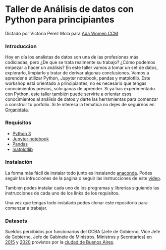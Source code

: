 # Taller de Análisis de datos con Python para principiantes
Dictado por Victoria Perez Mola para [Ada Women CCM](https://www.instagram.com/adawomenitc/)

### Introduccion
Hoy en día los analistas de datos son una de las profesiones más codiciadas, pero ¿De que se trata realmente su trabajo? ¿Cómo podemos empezar a hacer un análisis?
En este taller vamos a tomar un set de datos, explorarlo, limpiarlo y tratar de derivar algunas conclusiones. Vamos a aprender a utilizar Python, Jupyter notebook, pandas y matplotlib.
Este workshop está orientado a principiantes, no es necesario que tengas conocimientos previos, solo ganas de aprender. Si ya has experimentado con Python, este taller también puede servirte a orientar esos conocimientos al análisis de datos y darte las herramientas para comenzar a construir tu porfolio.
Si te interesa la tematica no dejes de seguirnos en [Organidata](https://www.instagram.com/organidata/).

### Requisitos
- [Python 3](https://www.python.org/downloads/)
- [Jupyter notebook](https://jupyter.org/install)
- [Pandas](https://pandas.pydata.org/pandas-docs/stable/getting_started/install.html)
- [matplotlib](https://matplotlib.org/)

### Instalación 
La forma más fácil de instalar todo junto es instalando [anaconda](https://www.anaconda.com/products/individual#Downloads). Podes seguir las intrucciones de la pagina o seguir las instrucciones de este [video](https://www.instagram.com/p/CNxw6OOibxI/?utm_source=ig_web_copy_link).

Tambien podes instalar cada uno de los programas y librerias siguiendo las instrucciones de cada uno de los links de los requisitos.

Una vez que tengas todo instalado podes clonar este repositorio para comenzar a trabajar. 

### Datasets
Sueldos percibidos por funcionarios del GCBA (Jefe de Gobierno, Vice Jefe de Gobierno, Jefe de Gabinete de Ministros, Ministros y Secretarios) en [2015](https://data.buenosaires.gob.ar/dataset/sueldo-funcionarios/archivo/juqdkmgo-2034-resource) y [2020](https://data.buenosaires.gob.ar/dataset/sueldo-funcionarios/archivo/cf0db5dd-11c8-43e1-a509-30563b82621d) provistos por la [ciudad de Buenos Aires](https://data.buenosaires.gob.ar/). 

